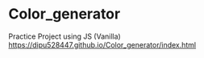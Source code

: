 # Color_generator
Practice Project using JS (Vanilla) 
https://dipu528447.github.io/Color_generator/index.html
